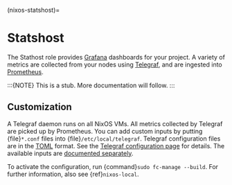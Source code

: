 (nixos-statshost)=

# Statshost

The Stathost role provides [Grafana](https://grafana.org) dashboards for your project.
A variety of metrics are collected from your nodes using [Telegraf](https://www.influxdata.com/time-series-platform/telegraf/), and are ingested into [Prometheus](https://prometheus.io).

:::{NOTE}
This is a stub. More documentation will follow.
:::

## Customization

A Telegraf daemon runs on all NixOS VMs. All metrics collected by Telegraf are picked up by Prometheus. You can add custom inputs by putting {file}`*.conf` files into {file}`/etc/local/telegraf`. Telegraf configuration files are in the [TOML](https://github.com/toml-lang/toml) format. See the [Telegraf configuration page](https://github.com/influxdata/telegraf/blob/master/docs/CONFIGURATION.md) for details. The available inputs are [documented separately](https://github.com/influxdata/telegraf/tree/master/plugins/inputs).

To activate the configuration, run {command}`sudo fc-manage --build`. For further information, also see {ref}`nixos-local`.
